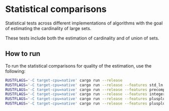 # Statistical comparisons
Statistical tests across different implementations of algorithms with the goal of estimating the cardinality of large sets.

These tests include both the estimation of cardinality and of union of sets.

## How to run
To run the statistical comparisons for quality of the estimation, use the following:

```bash
RUSTFLAGS='-C target-cpu=native' cargo run --release
RUSTFLAGS='-C target-cpu=native' cargo run --release --features std_ln
RUSTFLAGS='-C target-cpu=native' cargo run --release --features precomputed_beta
RUSTFLAGS='-C target-cpu=native' cargo run --release --features integer_plusplus
RUSTFLAGS='-C target-cpu=native' cargo run --release --features plusplus_kmeans
RUSTFLAGS='-C target-cpu=native' cargo run --release --features plusplus_kmeans,integer_plusplus
```